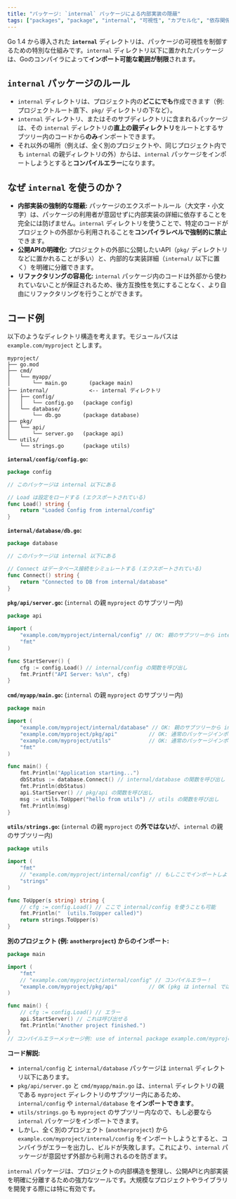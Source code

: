 ```yaml
---
title: "パッケージ: `internal` パッケージによる内部実装の隠蔽"
tags: ["packages", "package", "internal", "可視性", "カプセル化", "依存関係"]
---
```


Go 1.4 から導入された **`internal`** ディレクトリは、パッケージの可視性を制御するための特別な仕組みです。`internal` ディレクトリ以下に置かれたパッケージは、Goのコンパイラによって**インポート可能な範囲が制限**されます。

## `internal` パッケージのルール

*   `internal` ディレクトリは、プロジェクト内の**どこにでも**作成できます（例: プロジェクトルート直下、`pkg/` ディレクトリの下など）。
*   `internal` ディレクトリ、またはそのサブディレクトリに含まれるパッケージは、その `internal` ディレクトリの**直上の親ディレクトリ**をルートとするサブツリー内のコードから**のみ**インポートできます。
*   それ以外の場所（例えば、全く別のプロジェクトや、同じプロジェクト内でも `internal` の親ディレクトリの外）からは、`internal` パッケージをインポートしようとすると**コンパイルエラー**になります。

## なぜ `internal` を使うのか？

*   **内部実装の強制的な隠蔽:** パッケージのエクスポートルール（大文字・小文字）は、パッケージの利用者が意図せずに内部実装の詳細に依存することを完全には防げません。`internal` ディレクトリを使うことで、特定のコードがプロジェクトの外部から利用されることを**コンパイラレベルで強制的に禁止**できます。
*   **公開APIの明確化:** プロジェクトの外部に公開したいAPI（`pkg/` ディレクトリなどに置かれることが多い）と、内部的な実装詳細（`internal/` 以下に置く）を明確に分離できます。
*   **リファクタリングの容易化:** `internal` パッケージ内のコードは外部から使われていないことが保証されるため、後方互換性を気にすることなく、より自由にリファクタリングを行うことができます。

## コード例

以下のようなディレクトリ構造を考えます。モジュールパスは `example.com/myproject` とします。

```
myproject/
├── go.mod
├── cmd/
│   └── myapp/
│       └── main.go       (package main)
├── internal/             <-- internal ディレクトリ
│   ├── config/
│   │   └── config.go   (package config)
│   └── database/
│       └── db.go       (package database)
├── pkg/
│   └── api/
│       └── server.go   (package api)
└── utils/
    └── strings.go      (package utils)
```

**`internal/config/config.go`:**
```go
package config

// このパッケージは internal 以下にある

// Load は設定をロードする (エクスポートされている)
func Load() string {
	return "Loaded Config from internal/config"
}
```

**`internal/database/db.go`:**
```go
package database

// このパッケージは internal 以下にある

// Connect はデータベース接続をシミュレートする (エクスポートされている)
func Connect() string {
	return "Connected to DB from internal/database"
}
```

**`pkg/api/server.go`:** (`internal` の親 `myproject` のサブツリー内)
```go
package api

import (
	"example.com/myproject/internal/config" // OK: 親のサブツリーから internal をインポート
	"fmt"
)

func StartServer() {
	cfg := config.Load() // internal/config の関数を呼び出し
	fmt.Printf("API Server: %s\n", cfg)
}
```

**`cmd/myapp/main.go`:** (`internal` の親 `myproject` のサブツリー内)
```go
package main

import (
	"example.com/myproject/internal/database" // OK: 親のサブツリーから internal をインポート
	"example.com/myproject/pkg/api"          // OK: 通常のパッケージインポート
	"example.com/myproject/utils"            // OK: 通常のパッケージインポート
	"fmt"
)

func main() {
	fmt.Println("Application starting...")
	dbStatus := database.Connect() // internal/database の関数を呼び出し
	fmt.Println(dbStatus)
	api.StartServer() // pkg/api の関数を呼び出し
	msg := utils.ToUpper("hello from utils") // utils の関数を呼び出し
	fmt.Println(msg)
}
```

**`utils/strings.go`:** (`internal` の親 `myproject` の**外ではない**が、`internal` の親のサブツリー内)
```go
package utils

import (
	"fmt"
	// "example.com/myproject/internal/config" // もしここでインポートしようとしても OK
	"strings"
)

func ToUpper(s string) string {
	// cfg := config.Load() // ここで internal/config を使うことも可能
	fmt.Println("  (utils.ToUpper called)")
	return strings.ToUpper(s)
}
```

**別のプロジェクト (例: `anotherproject`) からのインポート:**
```go
package main

import (
	"fmt"
	// "example.com/myproject/internal/config" // コンパイルエラー！
	"example.com/myproject/pkg/api"          // OK (pkg は internal ではない)
)

func main() {
	// cfg := config.Load() // エラー
	api.StartServer() // これは呼び出せる
	fmt.Println("Another project finished.")
}
// コンパイルエラーメッセージ例: use of internal package example.com/myproject/internal/config not allowed
```

**コード解説:**

*   `internal/config` と `internal/database` パッケージは `internal` ディレクトリ以下にあります。
*   `pkg/api/server.go` と `cmd/myapp/main.go` は、`internal` ディレクトリの親である `myproject` ディレクトリのサブツリー内にあるため、`internal/config` や `internal/database` を**インポートできます**。
*   `utils/strings.go` も `myproject` のサブツリー内なので、もし必要なら `internal` パッケージをインポートできます。
*   しかし、全く別のプロジェクト (`anotherproject`) から `example.com/myproject/internal/config` をインポートしようとすると、コンパイラがエラーを出力し、ビルドが失敗します。これにより、`internal` パッケージが意図せず外部から利用されるのを防ぎます。

`internal` パッケージは、プロジェクトの内部構造を整理し、公開APIと内部実装を明確に分離するための強力なツールです。大規模なプロジェクトやライブラリを開発する際には特に有効です。